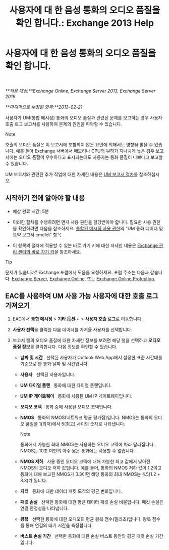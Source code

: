 ﻿---
title: '사용자에 대 한 음성 통화의 오디오 품질을 확인 합니다.: Exchange 2013 Help'
TOCTitle: 사용자에 대 한 음성 통화의 오디오 품질을 확인 합니다.
ms:assetid: 0c945886-3cfa-423e-9b46-0d6b1584a145
ms:mtpsurl: https://technet.microsoft.com/ko-kr/library/JJ659059(v=EXCHG.150)
ms:contentKeyID: 50555938
ms.date: 05/22/2018
mtps_version: v=EXCHG.150
ms.translationtype: MT
---

# 사용자에 대 한 음성 통화의 오디오 품질을 확인 합니다.

 

_**적용 대상:**Exchange Online, Exchange Server 2013, Exchange Server 2016_

_**마지막으로 수정된 항목:**2013-02-21_

사용자가 UM(통합 메시징) 통화의 오디오 품질과 관련된 문제를 보고하는 경우 사용자 호출 로그 보고서를 사용하여 문제의 원인을 파악할 수 있습니다.


> [!NOTE]
> 호출의 오디오 품질은 이 보고서에 포함되지 않은 요인에 의해서도 영향을 받을 수 있습니다. 예를 들어 Exchange 서버에서 메모리나 CPU의 부하가 지나치게 높은 경우 보고서에는 오디오 품질이 우수하다고 표시되는데도 사용자는 통화 품질이 나쁘다고 보고할 수 있습니다.



UM 보고서와 관련된 추가 작업에 대한 자세한 내용은 [UM 보고서 절차](um-reports-procedures-exchange-2013-help.md)를 참조하십시오.

## 시작하기 전에 알아야 할 내용

  - 예상 완료 시간: 5분

  - 이러한 절차를 수행하려면 먼저 사용 권한을 할당받아야 합니다. 필요한 사용 권한을 확인하려면 다음을 참조하세요. [통합된 메시징 사용 권한](unified-messaging-permissions-exchange-2013-help.md)의 "UM 통화 데이터 및 요약 보고서 cmdlet" 항목

  - 이 항목의 절차에 적용할 수 있는 바로 가기 키에 대한 자세한 내용은 [Exchange 관리 센터의 바로 가기 키](keyboard-shortcuts-in-the-exchange-admin-center-exchange-online-protection-help.md)을 참조하세요.


> [!TIP]
> 문제가 있습니까? Exchange 포럼에서 도움을 요청하세요. 포럼 주소는 다음과 같습니다. <A href="https://go.microsoft.com/fwlink/p/?linkid=60612">Exchange Server</A>, <A href="https://go.microsoft.com/fwlink/p/?linkid=267542">Exchange Online</A>, 또는 <A href="https://go.microsoft.com/fwlink/p/?linkid=285351">Exchange Online Protection</A>.



## EAC를 사용하여 UM 사용 가능 사용자에 대한 호출 로그 가져오기

1.  EAC에서 **통합 메시징** \> **기타 옵션**![기타 옵션 아이콘](images/JJ150550.5381819e-3b21-4873-8714-e9b956290b28(EXCHG.150).gif "기타 옵션 아이콘") \> **사용자 호출 로그**로 이동합니다.

2.  **사용자 선택**을 클릭한 다음 데이터를 가져올 사용자를 선택합니다.

3.  보고서 행의 오디오 품질에 대한 자세한 정보를 보려면 해당 행을 선택하고 **오디오 품질 정보**를 클릭합니다. 다음 정보를 확인할 수 있습니다.
    
      - **날짜 및 시간**   선택된 사용자가 Outlook Web App에서 설정한 표준 시간대를 기준으로 한 통화 날짜 및 시간입니다.
    
      - **사용자**   선택된 사용자입니다.
    
      - **UM 다이얼 플랜**   통화에 대한 다이얼 플랜입니다.
    
      - **UM IP 게이트웨이**   통화에 사용된 UM IP 게이트웨이입니다.
    
      - **오디오 코덱**   통화 중에 사용된 오디오 코덱입니다.
    
      - **NMOS**   통화의 NMOS(네트워크 평균 평가점)입니다. NMOS는 통화의 오디오 품질을 1(최저)에서 5(최고) 사이의 숫자로 나타냅니다.
        

        > [!NOTE]
        > 통화에서 가능한 최대 NMOS는 사용하는 오디오 코덱에 따라 달라집니다. NMOS는 10초 미만의 아주 짧은 통화에는 사용할 수 없습니다.

    
      - **NMOS 저하**   사용 중인 오디오 코덱에 대해 가능한 최고 값에서 낮아진 NMOS의 오디오 저하 값입니다. 예를 들어, 통화의 NMOS 저하 값이 1.2이고 통화에 대해 보고된 NMOS가 3.3이면 해당 통화의 최대 NMOS는 4.5(1.2 + 3.3)가 됩니다.
    
      - **지터**   통화에 대한 데이터 패킷 도착의 평균 변화입니다.
    
      - **패킷 손실**   선택한 통화에 대한 평균 데이터 패킷 손실 비율입니다. 패킷 손실은 연결 안정성을 나타냅니다.
    
      - **왕복**   선택한 통화에 대한 오디오의 평균 왕복 점수(밀리초)입니다. 왕복 점수를 통해 연결의 대기 시간을 측정합니다.
    
      - **버스트 손실 기간**   선택한 통화에 대한 손실 버스트 동안의 평균 패킷 손실 기간입니다.

